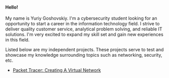 #### Hello!
  
My name is Yuriy Goshovskiy. I'm a cybersecurity student looking for an opportunity to start a career in the information technology field. I strive to deliver quality customer service, analytical problem solving, and reliable IT solutions. I'm very excited to expand my skill set and gain new experiences in this field.

Listed below are my independent projects. These projects serve to test and showcase my knowledge surrounding topics such as networking, security, etc.
 
- [Packet Tracer: Creating A Virtual Network](https://github.com/goshovskiy/pkt-small-network)
